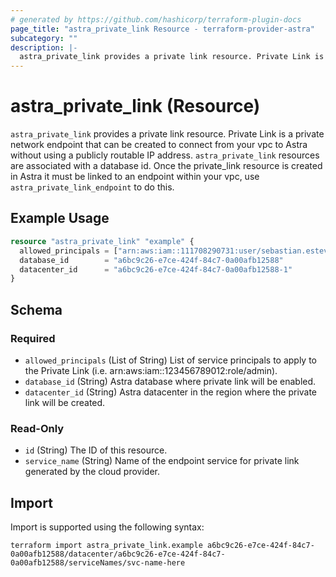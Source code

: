 ```yaml
---
# generated by https://github.com/hashicorp/terraform-plugin-docs
page_title: "astra_private_link Resource - terraform-provider-astra"
subcategory: ""
description: |-
  astra_private_link provides a private link resource. Private Link is a private network endpoint that can be created to connect from your vpc to Astra without using a publicly routable IP address. astra_private_link resources are associated with a database id. Once the private_link resource is created in Astra it must be linked to an endpoint within your vpc, use astra_private_link_endpoint to do this.
---
```


# astra_private_link (Resource)

`astra_private_link` provides a private link resource. Private Link is a private network endpoint that can be created to connect from your vpc to Astra without using a publicly routable IP address. `astra_private_link` resources are associated with a database id. Once the private_link resource is created in Astra it must be linked to an endpoint within your vpc, use `astra_private_link_endpoint` to do this.

## Example Usage

```terraform
resource "astra_private_link" "example" {
  allowed_principals = ["arn:aws:iam::111708290731:user/sebastian.estevez"]
  database_id        = "a6bc9c26-e7ce-424f-84c7-0a00afb12588"
  datacenter_id      = "a6bc9c26-e7ce-424f-84c7-0a00afb12588-1"
}
```

<!-- schema generated by tfplugindocs -->
## Schema

### Required

- `allowed_principals` (List of String) List of service principals to apply to the Private Link (i.e. arn:aws:iam::123456789012:role/admin).
- `database_id` (String) Astra database where private link will be enabled.
- `datacenter_id` (String) Astra datacenter in the region where the private link will be created.

### Read-Only

- `id` (String) The ID of this resource.
- `service_name` (String) Name of the endpoint service for private link generated by the cloud provider.

## Import

Import is supported using the following syntax:

```shell
terraform import astra_private_link.example a6bc9c26-e7ce-424f-84c7-0a00afb12588/datacenter/a6bc9c26-e7ce-424f-84c7-0a00afb12588/serviceNames/svc-name-here
```
